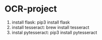 # OCR-project

1. install flask: pip3 install flask
2. install tesseract: brew install tesseract
3. instal pytesseract: pip3 install pytesseract

